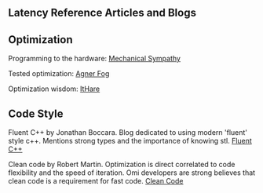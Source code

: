 ## Latency Reference Articles and Blogs

## Optimization

Programming to the hardware: [Mechanical Sympathy](https://mechanical-sympathy.blogspot.com/) 

Tested optimization: [Agner Fog](http://agner.org/optimize)

Optimization wisdom: [ItHare](http://ithare.com/c-performance-common-wisdoms-and-common-wisdoms)

## Code Style

Fluent C++ by Jonathan Boccara. Blog dedicated to using modern 'fluent' style c++.  Mentions strong types and the importance of knowing stl. [Fluent C++](http://www.fluentcpp.com/) 

Clean code by Robert Martin. Optimization is direct correlated to code flexibility and the speed of iteration.  Omi developers are strong believes that clean code is a requirement for fast code. [Clean Code](http://blog.cleancoder.com/)

